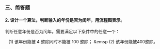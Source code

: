 ### 三、简答题
#### 2. 设计一个算法，判断输入的年份是否为闰年，用流程图表示。
判断任意年份是否为闰年，需要满足以下条件中的任意一个：

&ensp; (1) 该年份能被 4 整除同时不能被 100 整除；
&emsp (2) 该年份能被400整除。
